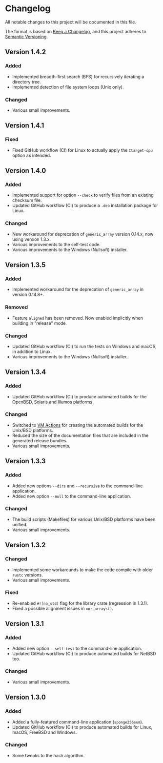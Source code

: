 # Changelog

All notable changes to this project will be documented in this file.

The format is based on [Keep a Changelog](https://keepachangelog.com/en/1.1.0/),
and this project adheres to [Semantic Versioning](https://semver.org/spec/v2.0.0.html).

## Version 1.4.2

### Added

- Implemented breadth-first search (BFS) for recursively iterating a directory tree.
- Implemented detection of file system loops (Unix only).

### Changed

- Various small improvements.

## Version 1.4.1

### Fixed

- Fixed GitHub workflow (CI) for Linux to actually apply the `Ctarget-cpu` option as intended.

## Version 1.4.0

### Added

- Implemented support for option `--check` to verify files from an existing checksum file.
- Updated GitHub workflow (CI) to produce a `.deb` installation package for Linux.

### Changed

- New workaround for deprecation of `generic_array` version 0.14.x, now using version 1.3.x.
- Various improvements to the self-test code.
- Various improvements to the Windows (Nullsoft) installer.

## Version 1.3.5

### Added

- Implemented workaround for the deprecation of `generic_array` in version 0.14.8+.

### Removed

- Feature `aligned` has been removed. Now enabled implicitly when building in "release" mode.

### Changed

- Updated GitHub workflow (CI) to run the tests on Windows and macOS, in addition to Linux.
- Various improvements to the Windows (Nullsoft) installer.

## Version 1.3.4

### Added

- Updated GitHub workflow (CI) to produce automated builds for the OpenBSD, Solaris and Illumos platforms.

### Changed

- Switched to [VM Actions](https://github.com/vmactions) for creating the automated builds for the Unix/BSD platforms.
- Reduced the size of the documentation files that are included in the generated release bundles.
- Various small improvements.

## Version 1.3.3

### Added

- Added new options `--dirs` and `--recursive` to the command-line application.
- Added new option `--null` to the command-line application.

### Changed

- The build scripts (Makefiles) for various Unix/BSD platforms have been unified.
- Various small improvements.

## Version 1.3.2

### Changed

- Implemented some workarounds to make the code compile with older `rustc` versions.
- Various small improvements.

### Fixed

- Re-enabled `#![no_std]` flag for the library crate (regression in 1.3.1).
- Fixed a possible alignment issues in `xor_arrays()`.

## Version 1.3.1

### Added

- Added new option `--self-test` to the command-line application.
- Updated GitHub workflow (CI) to produce automated builds for NetBSD too.

### Changed

- Various small improvements.

## Version 1.3.0

### Added

- Added a fully-featured command-line application (`sponge256sum`).
- Updated GitHub workflow (CI) to produce automated builds for Linux, macOS, FreeBSD and Windows.

### Changed

- Some tweaks to the hash algorithm.
